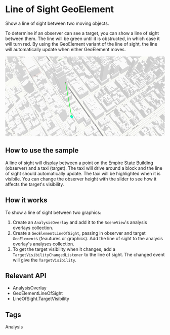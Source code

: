 # Line of Sight GeoElement

Show a line of sight between two moving objects.

To determine if an observer can see a target, you can show a line of sight between them. The line will be green until it is obstructed, in which case it will turn red. By using the GeoElement variant of the line of sight, the line will automatically update when either GeoElement moves.

![](LineOfSightGeoElement.gif)

## How to use the sample

A line of sight will display between a point on the Empire State Building (observer) and a taxi (target). The taxi will drive around a block and the line of sight should automatically update. The taxi will be highlighted when it is visibile. You can change the observer height with the slider to see how it affects the target's visibility.

## How it works

To show a line of sight between two graphics:

1.  Create an `AnalysisOverlay` and add it to the `SceneView`'s analysis overlays collection.
2.  Create a `GeoElementLineOfSight`, passing in observer and target `GeoElement`s (feautures or graphics). Add the line of sight to the analysis overlay's analyses collection.
3.  To get the target visibility when it changes, add a `TargetVisibilityChangedListener` to the line of sight. The changed event will give the `TargetVisibility`.

## Relevant API

*   AnalysisOverlay
*   GeoElementLineOfSight
*   LineOfSight.TargetVisibility

## Tags

Analysis